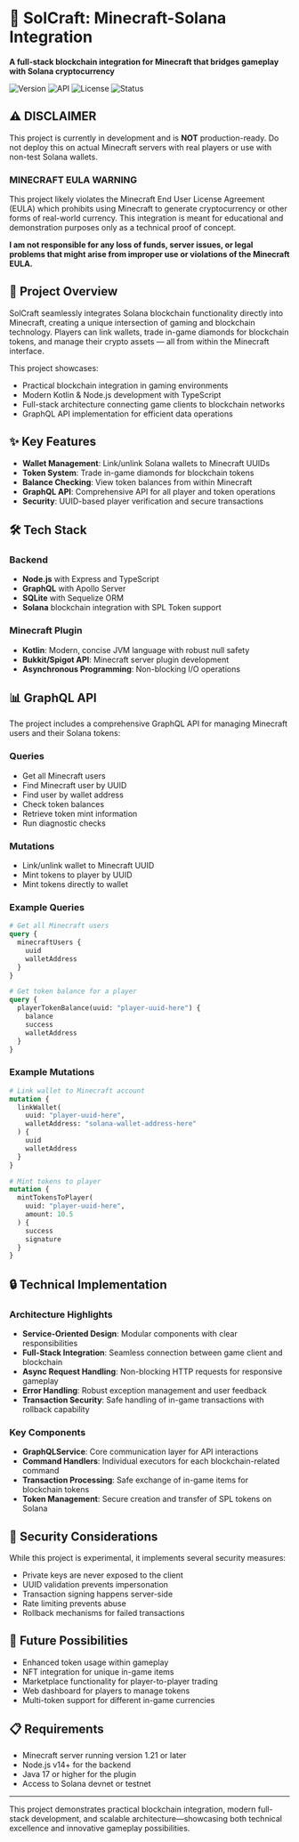 # 🌟 SolCraft: Minecraft-Solana Integration

**A full-stack blockchain integration for Minecraft that bridges gameplay with Solana cryptocurrency**

![Version](https://img.shields.io/badge/version-1.0--SNAPSHOT-blue)
![API](https://img.shields.io/badge/Minecraft%20API-1.21-green)
![License](https://img.shields.io/badge/license-MIT-yellow)
![Status](https://img.shields.io/badge/status-experimental-orange)

## ⚠️ DISCLAIMER

This project is currently in development and is **NOT** production-ready. Do not deploy this on actual Minecraft servers with real players or use with non-test Solana wallets.

### **MINECRAFT EULA WARNING** 
This project likely violates the Minecraft End User License Agreement (EULA) which prohibits using Minecraft to generate cryptocurrency or other forms of real-world currency. This integration is meant for educational and demonstration purposes only as a technical proof of concept.

**I am not responsible for any loss of funds, server issues, or legal problems that might arise from improper use or violations of the Minecraft EULA.**

## 🚀 Project Overview

SolCraft seamlessly integrates Solana blockchain functionality directly into Minecraft, creating a unique intersection of gaming and blockchain technology. Players can link wallets, trade in-game diamonds for blockchain tokens, and manage their crypto assets — all from within the Minecraft interface.

This project showcases:
- Practical blockchain integration in gaming environments
- Modern Kotlin & Node.js development with TypeScript
- Full-stack architecture connecting game clients to blockchain networks
- GraphQL API implementation for efficient data operations

## ✨ Key Features

- **Wallet Management**: Link/unlink Solana wallets to Minecraft UUIDs
- **Token System**: Trade in-game diamonds for blockchain tokens
- **Balance Checking**: View token balances from within Minecraft
- **GraphQL API**: Comprehensive API for all player and token operations
- **Security**: UUID-based player verification and secure transactions

## 🛠️ Tech Stack

### Backend
- **Node.js** with Express and TypeScript
- **GraphQL** with Apollo Server
- **SQLite** with Sequelize ORM
- **Solana** blockchain integration with SPL Token support

### Minecraft Plugin
- **Kotlin**: Modern, concise JVM language with robust null safety
- **Bukkit/Spigot API**: Minecraft server plugin development
- **Asynchronous Programming**: Non-blocking I/O operations


## 📊 GraphQL API

The project includes a comprehensive GraphQL API for managing Minecraft users and their Solana tokens:

### Queries
- Get all Minecraft users
- Find Minecraft user by UUID
- Find user by wallet address
- Check token balances
- Retrieve token mint information
- Run diagnostic checks

### Mutations
- Link/unlink wallet to Minecraft UUID
- Mint tokens to player by UUID
- Mint tokens directly to wallet

### Example Queries

```graphql
# Get all Minecraft users
query {
  minecraftUsers {
    uuid
    walletAddress
  }
}

# Get token balance for a player
query {
  playerTokenBalance(uuid: "player-uuid-here") {
    balance
    success
    walletAddress
  }
}
```

### Example Mutations

```graphql
# Link wallet to Minecraft account
mutation {
  linkWallet(
    uuid: "player-uuid-here", 
    walletAddress: "solana-wallet-address-here"
  ) {
    uuid
    walletAddress
  }
}

# Mint tokens to player
mutation {
  mintTokensToPlayer(
    uuid: "player-uuid-here", 
    amount: 10.5
  ) {
    success
    signature
  }
}
```

## 🔒 Technical Implementation

### Architecture Highlights

- **Service-Oriented Design**: Modular components with clear responsibilities
- **Full-Stack Integration**: Seamless connection between game client and blockchain
- **Async Request Handling**: Non-blocking HTTP requests for responsive gameplay
- **Error Handling**: Robust exception management and user feedback
- **Transaction Security**: Safe handling of in-game transactions with rollback capability

### Key Components

- **GraphQLService**: Core communication layer for API interactions
- **Command Handlers**: Individual executors for each blockchain-related command
- **Transaction Processing**: Safe exchange of in-game items for blockchain tokens
- **Token Management**: Secure creation and transfer of SPL tokens on Solana

## 🔐 Security Considerations

While this project is experimental, it implements several security measures:

- Private keys are never exposed to the client
- UUID validation prevents impersonation
- Transaction signing happens server-side
- Rate limiting prevents abuse
- Rollback mechanisms for failed transactions

## 🔮 Future Possibilities

- Enhanced token usage within gameplay
- NFT integration for unique in-game items
- Marketplace functionality for player-to-player trading
- Web dashboard for players to manage tokens
- Multi-token support for different in-game currencies


## 📋 Requirements

- Minecraft server running version 1.21 or later
- Node.js v14+ for the backend
- Java 17 or higher for the plugin
- Access to Solana devnet or testnet

---

This project demonstrates practical blockchain integration, modern full-stack development, and scalable architecture—showcasing both technical excellence and innovative gameplay possibilities.
